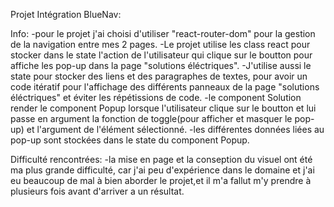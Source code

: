 Projet Intégration BlueNav:

Info:
-pour le projet j'ai choisi d'utiliser "react-router-dom" pour la gestion de la navigation entre mes 2 pages.
-Le projet utilise les class react pour stocker dans le state l'action de l'utilisateur qui clique sur le boutton pour affiche les pop-up dans la page "solutions éléctriques".
-J'utilise aussi le state pour stocker des liens et des paragraphes de textes, pour avoir un code itératif pour l'affichage des différents panneaux de la page "solutions éléctriques" et éviter les répétissions de code.
-le component Solution render le component Popup lorsque l'utilisateur clique sur le boutton et lui passe en argument la fonction de toggle(pour afficher et masquer le pop-up) et l'argument de l'élément sélectionné.
-les différentes données liées au pop-up sont stockées dans le state du component Popup.

Difficulté rencontrées:
-la mise en page et la conseption du visuel ont été ma plus grande difficulté, car j'ai peu d'expérience dans le domaine et j'ai eu beaucoup de mal à bien aborder le projet,et il m'a fallut m'y prendre à plusieurs fois avant d'arriver a un résultat.

